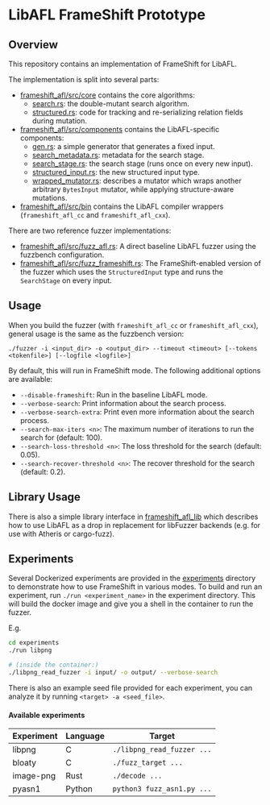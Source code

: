 # LibAFL FrameShift Prototype

## Overview

This repository contains an implementation of FrameShift for LibAFL.

The implementation is split into several parts:

- [frameshift_afl/src/core](frameshift_afl/src/core) contains the core algorithms:
    - [search.rs](frameshift_afl/src/core/search.rs): the double-mutant search algorithm.
    - [structured.rs](frameshift_afl/src/core/structured.rs): code for tracking and re-serializing relation fields during mutation.
- [frameshift_afl/src/components](frameshift_afl/src/components) contains the LibAFL-specific components:
    - [gen.rs](frameshift_afl/src/components/gen.rs): a simple generator that generates a fixed input.
    - [search_metadata.rs](frameshift_afl/src/components/search_metadata.rs): metadata for the search stage.
    - [search_stage.rs](frameshift_afl/src/components/search_stage.rs): the search stage (runs once on every new input).
    - [structured_input.rs](frameshift_afl/src/components/structured_input.rs): the new structured input type.
    - [wrapped_mutator.rs](frameshift_afl/src/components/wrapped_mutator.rs): describes a mutator which wraps another arbitrary `BytesInput` mutator, while applying structure-aware mutations.
- [frameshift_afl/src/bin](frameshift_afl/src/bin) contains the LibAFL compiler wrappers (`frameshift_afl_cc` and `frameshift_afl_cxx`).

There are two reference fuzzer implementations:
- [frameshift_afl/src/fuzz_afl.rs](frameshift_afl/src/fuzz_afl.rs): A direct baseline LibAFL fuzzer using the fuzzbench configuration.
- [frameshift_afl/src/fuzz_frameshift.rs](frameshift_afl/src/fuzz_frameshift.rs): The FrameShift-enabled version of the fuzzer which uses the `StructuredInput` type and runs the `SearchStage` on every input.


## Usage

When you build the fuzzer (with `frameshift_afl_cc` or `frameshift_afl_cxx`), general usage is the same as the fuzzbench version:

`./fuzzer -i <input_dir> -o <output_dir> --timeout <timeout> [--tokens <tokenfile>] [--logfile <logfile>]`

By default, this will run in FrameShift mode. The following additional options are available:

- `--disable-frameshift`: Run in the baseline LibAFL mode.
- `--verbose-search`: Print information about the search process.
- `--verbose-search-extra`: Print even more information about the search process.
- `--search-max-iters <n>`: The maximum number of iterations to run the search for (default: 100).
- `--search-loss-threshold <n>`: The loss threshold for the search (default: 0.05).
- `--search-recover-threshold <n>`: The recover threshold for the search (default: 0.2).

## Library Usage

There is also a simple library interface in [frameshift_afl_lib](frameshift_afl_lib/src/lib.rs) which describes how to use LibAFL as a drop in replacement for libFuzzer backends (e.g. for use with Atheris or cargo-fuzz).

## Experiments

Several Dockerized experiments are provided in the [experiments](experiments) directory to demonstrate how to use FrameShift in various modes. To build and run an experiment, run `./run <experiment_name>` in the experiment directory. This will build the docker image and give you a shell in the container to run the fuzzer.

E.g.
```bash
cd experiments
./run libpng

# (inside the container:)
./libpng_read_fuzzer -i input/ -o output/ --verbose-search
```

There is also an example seed file provided for each experiment, you can analyze it by running `<target> -a <seed_file>`.

#### Available experiments

| Experiment | Language | Target |
| ---------- | -------- | ------ |
| libpng | C | `./libpng_read_fuzzer ...` |
| bloaty | C | `./fuzz_target ...` |
| image-png | Rust | `./decode ...` |
| pyasn1 | Python | `python3 fuzz_asn1.py ...` |
